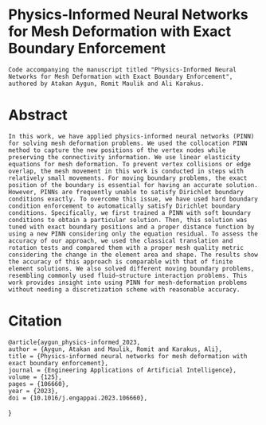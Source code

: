 # Physics-Informed Neural Networks for Mesh Deformation with Exact Boundary Enforcement

	Code accompanying the manuscript titled "Physics-Informed Neural Networks for Mesh Deformation with Exact Boundary Enforcement", authored by Atakan Aygun, Romit Maulik and Ali Karakus.

# Abstract

	In this work, we have applied physics-informed neural networks (PINN) for solving mesh deformation problems. We used the collocation PINN method to capture the new positions of the vertex nodes while preserving the connectivity information. We use linear elasticity equations for mesh deformation. To prevent vertex collisions or edge overlap, the mesh movement in this work is conducted in steps with relatively small movements. For moving boundary problems, the exact position of the boundary is essential for having an accurate solution. However, PINNs are frequently unable to satisfy Dirichlet boundary conditions exactly. To overcome this issue, we have used hard boundary condition enforcement to automatically satisfy Dirichlet boundary conditions. Specifically, we first trained a PINN with soft boundary conditions to obtain a particular solution. Then, this solution was tuned with exact boundary positions and a proper distance function by using a new PINN considering only the equation residual. To assess the accuracy of our approach, we used the classical translation and rotation tests and compared them with a proper mesh quality metric considering the change in the element area and shape. The results show the accuracy of this approach is comparable with that of finite element solutions. We also solved different moving boundary problems, resembling commonly used fluid–structure interaction problems. This work provides insight into using PINN for mesh-deformation problems without needing a discretization scheme with reasonable accuracy.

# Citation

	@article{aygun_physics-informed_2023,
	author = {Aygun, Atakan and Maulik, Romit and Karakus, Ali},
	title = {Physics-informed neural networks for mesh deformation with exact boundary enforcement},
	journal = {Engineering Applications of Artificial Intelligence},
	volume = {125},
	pages = {106660},
	year = {2023},
	doi = {10.1016/j.engappai.2023.106660},
}
